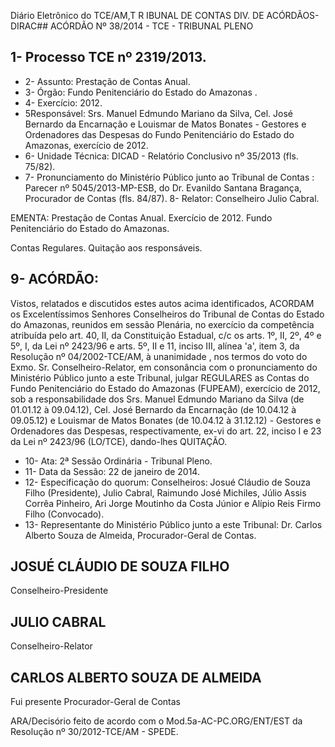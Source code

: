 Diário Eletrônico do TCE/AM,T R IBUNAL DE CONTAS DIV. DE ACÓRDÃOS-DIRAC## ACÓRDÃO Nº 38/2014 - TCE - TRIBUNAL PLENO

## 1- Processo TCE nº 2319/2013.

- 2- Assunto: Prestação de Contas Anual.
- 3- Órgão: Fundo Penitenciário do Estado do Amazonas .
- 4- Exercício: 2012.
- 5Responsável: Srs.  Manuel  Edmundo  Mariano  da  Silva,  Cel.  José  Bernardo  da Encarnação e Louismar de Matos Bonates - Gestores e Ordenadores das Despesas do Fundo Penitenciário do Estado do Amazonas, exercício de 2012.
- 6- Unidade Técnica: DICAD - Relatório Conclusivo nº 35/2013 (fls. 75/82).
- 7-  Pronunciamento  do  Ministério  Público  junto  ao  Tribunal  de  Contas :  Parecer  nº 5045/2013-MP-ESB, do Dr. Evanildo Santana Bragança, Procurador de Contas (fls. 84/87). 8- Relator: Conselheiro Julio Cabral.

EMENTA: Prestação de Contas Anual. Exercício  de  2012.  Fundo  Penitenciário  do Estado do Amazonas.

Contas Regulares. Quitação aos responsáveis.

## 9- ACÓRDÃO:

Vistos, relatados e discutidos estes autos acima identificados,  ACORDAM os Excelentíssimos  Senhores  Conselheiros do Tribunal de Contas do Estado do Amazonas, reunidos em sessão Plenária, no exercício da competência atribuída pelo art. 40, II, da Constituição Estadual, c/c os arts. 1º, II, 2º, 4º e 5º, I, da Lei nº 2423/96 e arts. 5º, II  e  11,  inciso  III,  alínea  'a',  item  3,  da  Resolução  nº  04/2002-TCE/AM, à unanimidade , nos  termos  do  voto  do  Exmo.  Sr.  Conselheiro-Relator, em consonância com  o pronunciamento  do  Ministério  Público  junto  a  este  Tribunal, julgar  REGULARES as Contas  do  Fundo  Penitenciário  do  Estado  do  Amazonas  (FUPEAM),  exercício  de  2012, sob  a  responsabilidade  dos Srs.  Manuel  Edmundo  Mariano  da  Silva  (de  01.01.12  à 09.04.12), Cel. José Bernardo da Encarnação (de 10.04.12 à 09.05.12) e Louismar de Matos  Bonates  (de  10.04.12  à  31.12.12) -  Gestores  e  Ordenadores  das  Despesas, respectivamente, ex-vi do art. 22, inciso I e 23 da Lei nº 2423/96 (LO/TCE), dando-lhes QUITAÇÃO.

- 10- Ata: 2ª Sessão Ordinária - Tribunal Pleno.
- 11- Data da Sessão: 22 de janeiro de 2014.
- 12- Especificação do quorum: Conselheiros: Josué Cláudio de Souza Filho (Presidente), Julio Cabral, Raimundo José Michiles, Júlio Assis Corrêa Pinheiro, Ari Jorge Moutinho da Costa Júnior e Alípio Reis Firmo Filho (Convocado).
- 13-  Representante  do  Ministério  Público  junto  a  este  Tribunal: Dr. Carlos  Alberto Souza de Almeida, Procurador-Geral de Contas.

## JOSUÉ CLÁUDIO DE SOUZA FILHO

Conselheiro-Presidente

## JULIO CABRAL

Conselheiro-Relator

## CARLOS ALBERTO SOUZA DE ALMEIDA

Fui presente Procurador-Geral de Contas

ARA/Decisório feito de acordo com o Mod.5a-AC-PC.ORG/ENT/EST da Resolução nº 30/2012-TCE/AM - SPEDE.